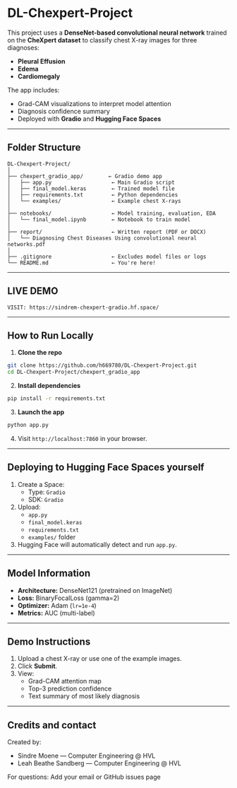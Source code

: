 # DL-Chexpert-Project

This project uses a **DenseNet-based convolutional neural network** trained on the **CheXpert dataset** to classify chest X-ray images for three diagnoses:
- **Pleural Effusion**
- **Edema**
- **Cardiomegaly**

The app includes:
- Grad-CAM visualizations to interpret model attention  
- Diagnosis confidence summary  
- Deployed with **Gradio** and **Hugging Face Spaces**

---

## Folder Structure

```
DL-Chexpert-Project/
│
├── chexpert_gradio_app/        ← Gradio demo app
│   ├── app.py                   ← Main Gradio script
│   ├── final_model.keras        ← Trained model file
│   ├── requirements.txt         ← Python dependencies
│   └── examples/                ← Example chest X-rays
│
├── notebooks/                   ← Model training, evaluation, EDA
│   └── final_model.ipynb        ← Notebook to train model
│
├── report/                      ← Written report (PDF or DOCX)
│   └── Diagnosing Chest Diseases Using convolutional neural networks.pdf
│
├── .gitignore                   ← Excludes model files or logs
└── README.md                    ← You're here!
```


---

## LIVE DEMO
    VISIT: https://sindrem-chexpert-gradio.hf.space/

---



## How to Run Locally

1. **Clone the repo**  
```bash
git clone https://github.com/h669780/DL-Chexpert-Project.git
cd DL-Chexpert-Project/chexpert_gradio_app
```

2. **Install dependencies**  
```bash
pip install -r requirements.txt
```

3. **Launch the app**  
```bash
python app.py
```

4. Visit `http://localhost:7860` in your browser.

---


## Deploying to Hugging Face Spaces yourself

1. Create a Space:  
   - Type: `Gradio`
   - SDK: `Gradio`
2. Upload:
   - `app.py`
   - `final_model.keras`
   - `requirements.txt`
   - `examples/` folder
3. Hugging Face will automatically detect and run `app.py`.

---

## Model Information

- **Architecture:** DenseNet121 (pretrained on ImageNet)
- **Loss:** BinaryFocalLoss (gamma=2)
- **Optimizer:** Adam (`lr=1e-4`)
- **Metrics:** AUC (multi-label)

---

## Demo Instructions

1. Upload a chest X-ray or use one of the example images.
2. Click **Submit**.
3. View:
   - Grad-CAM attention map  
   - Top-3 prediction confidence  
   - Text summary of most likely diagnosis
   
---

## Credits and contact
Created by:
 - Sindre Moene — Computer Engineering @ HVL
 - Leah Beathe Sandberg — Computer Engineering @ HVL
 
For questions: Add your email or GitHub issues page
